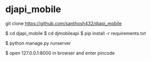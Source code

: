 # djapi_mobile

git clone https://github.com/santhosh432/djapi_mobile

$ cd djapi_mobile
$ cd djmobileapi
$ pip install -r requirements.txt

$ python manage.py runserver

$ open 127.0.0.1:8000 in browser and enter pincode

